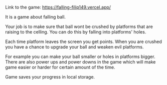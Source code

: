 Link to the game: https://falling-filip149.vercel.app/

It is a game about falling ball.

Your job is to make sure that ball wont be crushed by platforms that are raising to the celling.
You can do this by falling into platforms' holes.

Each time platform leaves the screen you get points.
When you are crushed you have a chance to upgrade your ball and weaken evil platforms.

For example you can make your ball smaller or holes in platforms bigger.
There are also power ups and power downs in the game which will make game easier or harder for certain amount of the time.

Game saves your progress in local storage.
